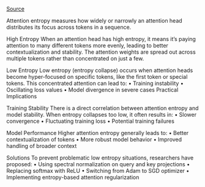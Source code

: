 [Source](https://gauranshiitd.medium.com/attention-entropy-in-transformers-8418421a1ff9)

Attention entropy measures how widely or narrowly an attention head distributes its focus across tokens in a sequence.

High Entropy
When an attention head has high entropy, it means it’s paying attention to many different tokens more evenly, leading to better contextualization and stability. The attention weights are spread out across multiple tokens rather than concentrated on just a few.

Low Entropy
Low entropy (entropy collapse) occurs when attention heads become hyper-focused on specific tokens, like the first token or special tokens. This concentrated attention can lead to:
• Training instability
• Oscillating loss values
• Model divergence in severe cases
Practical Implications

Training Stability
There is a direct correlation between attention entropy and model stability. When entropy collapses too low, it often results in:
• Slower convergence
• Fluctuating training loss
• Potential training failures

Model Performance
Higher attention entropy generally leads to:
• Better contextualization of tokens
• More robust model behavior
• Improved handling of broader context

Solutions
To prevent problematic low entropy situations, researchers have proposed:
• Using spectral normalization on query and key projections
• Replacing softmax with ReLU
• Switching from Adam to SGD optimizer
• Implementing entropy-based attention regularization
